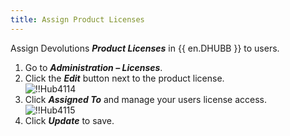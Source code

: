 ```yaml
---
title: Assign Product Licenses
---
```

Assign Devolutions ***Product Licenses*** in {{ en.DHUBB }} to users.  

1. Go to ***Administration – Licenses***. 
1. Click the ***Edit*** button next to the product license.  
![!!Hub4114](https://webdevolutions.azureedge.net/docs/en/hub/Hub4114.png) 
1. Click ***Assigned To*** and manage your users license access.  
![!!Hub4115](https://webdevolutions.azureedge.net/docs/en/hub/Hub4115.png) 
1. Click ***Update*** to save. 
